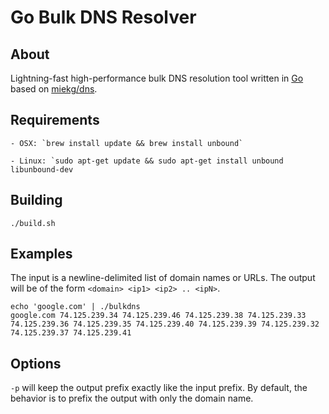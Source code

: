 Go Bulk DNS Resolver
====================

About
-----
Lightning-fast high-performance bulk DNS resolution tool written in [Go](http://golang.org/) based on [miekg/dns](https://github.com/miekg/dns).

Requirements
------------
    - OSX: `brew install update && brew install unbound`

    - Linux: `sudo apt-get update && sudo apt-get install unbound libunbound-dev

Building
--------
    ./build.sh

Examples
--------
The input is a newline-delimited list of domain names or URLs.  The output will be of the form `<domain> <ip1> <ip2> .. <ipN>`.

    echo 'google.com' | ./bulkdns
	google.com 74.125.239.34 74.125.239.46 74.125.239.38 74.125.239.33 74.125.239.36 74.125.239.35 74.125.239.40 74.125.239.39 74.125.239.32 74.125.239.37 74.125.239.41

Options
-------
`-p` will keep the output prefix exactly like the input prefix.  By default, the behavior is to prefix the output with only the domain name.


